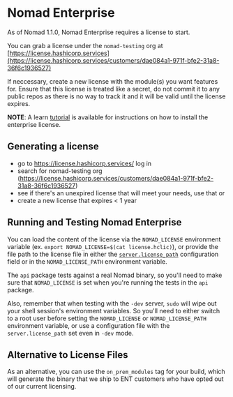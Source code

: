 # Nomad Enterprise

As of Nomad 1.1.0, Nomad Enterprise requires a license to start.

You can grab a license under the `nomad-testing` org at
[https://license.hashicorp.services](https://license.hashicorp.services/customers/dae084a1-971f-bfe2-31a8-36f6c1936527)

If neccessary, create a new license with the module(s) you want features
for. Ensure that this license is treated like a secret, do not commit it to
any public repos as there is no way to track it and it will be valid until the
license expires.

**NOTE**: A learn [tutorial](https://learn.hashicorp.com/tutorials/nomad/hashicorp-enterprise-license?in=nomad/enterprise) 
is available for instructions on how to install the enterprise license.

## Generating a license

- go to https://license.hashicorp.services/ log in
- search for nomad-testing org
  (https://license.hashicorp.services/customers/dae084a1-971f-bfe2-31a8-36f6c1936527)
- see if there's an unexpired license that will meet your needs, use that or
- create a new license that expires < 1 year

## Running and Testing Nomad Enterprise

You can load the content of the license via the `NOMAD_LICENSE` environment
variable (ex. `export NOMAD_LICENSE=$(cat license.hclic)`), or provide the
file path to the license file in either the
[`server.license_path`](https://www.nomadproject.io/docs/configuration/server#license_path)
configuration field or in the `NOMAD_LICENSE_PATH` environment variable.

The `api` package tests against a real Nomad binary, so you'll need to make
sure that `NOMAD_LICENSE` is set when you're running the tests in the `api`
package.

Also, remember that when testing with the `-dev` server, `sudo` will wipe out
your shell session's environment variables. So you'll need to either switch to
a root user before setting the `NOMAD_LICENSE` or `NOMAD_LICENSE_PATH`
environment variable, or use a configuration file with the
`server.license_path` set even in `-dev` mode.

## Alternative to License Files

As an alternative, you can use the `on_prem_modules` tag for your build, which
will generate the binary that we ship to ENT customers who have opted out of
our current licensing.

